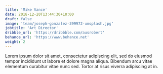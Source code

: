 ```yaml
---
title: 'Mike Vance'
date: 2018-12-20T13:44:30+10:00
draft: false
image: 'team/joseph-gonzalez-399972-unsplash.jpg'
jobtitle: 'Art Director'
dribble_url: 'https://dribbble.com/ausrobert'
behance_url: 'https://www.behance.net'
weight: 2
---
```


Lorem ipsum dolor sit amet, consectetur adipiscing elit, sed do eiusmod tempor incididunt ut labore et dolore magna aliqua. Bibendum arcu vitae elementum curabitur vitae nunc sed. Tortor at risus viverra adipiscing at in.
